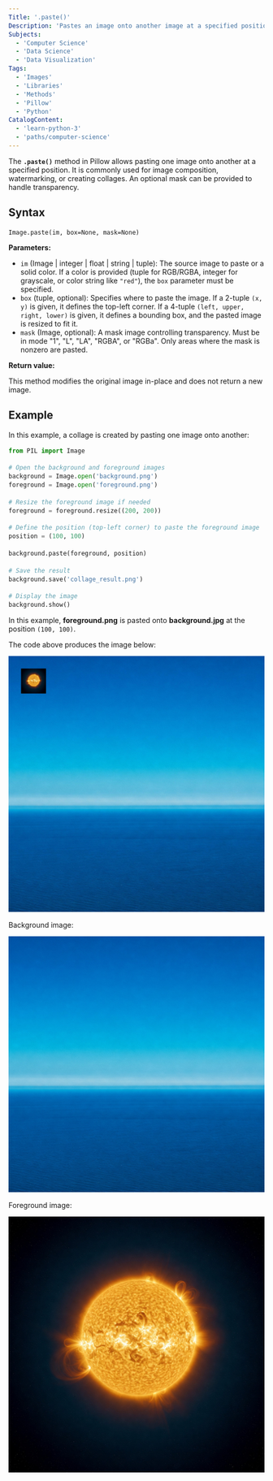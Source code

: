 ```yaml
---
Title: '.paste()'
Description: 'Pastes an image onto another image at a specified position.'
Subjects:
  - 'Computer Science'
  - 'Data Science'
  - 'Data Visualization'
Tags:
  - 'Images'
  - 'Libraries'
  - 'Methods'
  - 'Pillow'
  - 'Python'
CatalogContent:
  - 'learn-python-3'
  - 'paths/computer-science'
---
```


The **`.paste()`** method in Pillow allows pasting one image onto another at a specified position. It is commonly used for image composition, watermarking, or creating collages. An optional mask can be provided to handle transparency.

## Syntax

```pseudo
Image.paste(im, box=None, mask=None)
```

**Parameters:**

- `im` (Image | integer | float | string | tuple): The source image to paste or a solid color. If a color is provided (tuple for RGB/RGBA, integer for grayscale, or color string like `"red"`), the `box` parameter must be specified.
- `box` (tuple, optional): Specifies where to paste the image. If a 2-tuple `(x, y)` is given, it defines the top-left corner. If a 4-tuple `(left, upper, right, lower)` is given, it defines a bounding box, and the pasted image is resized to fit it.
- `mask` (Image, optional): A mask image controlling transparency. Must be in mode "1", "L", "LA", "RGBA", or "RGBa". Only areas where the mask is nonzero are pasted.

**Return value:**

This method modifies the original image in-place and does not return a new image.

## Example

In this example, a collage is created by pasting one image onto another:

```py
from PIL import Image

# Open the background and foreground images
background = Image.open('background.png')
foreground = Image.open('foreground.png')

# Resize the foreground image if needed
foreground = foreground.resize((200, 200))

# Define the position (top-left corner) to paste the foreground image
position = (100, 100)

background.paste(foreground, position)

# Save the result
background.save('collage_result.png')

# Display the image
background.show()
```

In this example, **foreground.png** is pasted onto **background.jpg** at the position `(100, 100)`.

The code above produces the image below:

![Collage](https://raw.githubusercontent.com/Codecademy/docs/main/media/pillow-paste-collage-result.jpeg)

Background image:

![Background image](https://raw.githubusercontent.com/Codecademy/docs/main/media/pillow-paste-background.jpeg)

Foreground image:

![Foreground image](https://raw.githubusercontent.com/Codecademy/docs/main/media/pillow-paste-foreground.jpeg)

